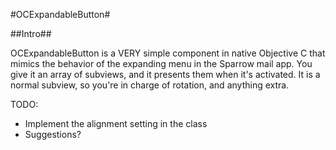 #OCExpandableButton#

##Intro##

OCExpandableButton is a VERY simple component in native Objective C that mimics the behavior of the expanding menu in the Sparrow mail app.  You give it an array of subviews, and it presents them when it's activated.  It is a normal subview, so you're in charge of rotation, and anything extra.

TODO:

- Implement the alignment setting in the class
- Suggestions?